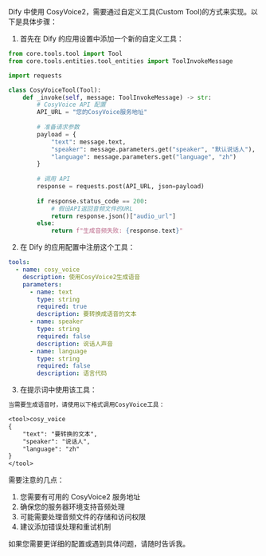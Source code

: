Dify 中使用 CosyVoice2，需要通过自定义工具(Custom Tool)的方式来实现。以下是具体步骤：

1. 首先在 Dify 的应用设置中添加一个新的自定义工具：

```python:tools/cosy_voice.py
from core.tools.tool import Tool
from core.tools.entities.tool_entities import ToolInvokeMessage

import requests

class CosyVoiceTool(Tool):
    def _invoke(self, message: ToolInvokeMessage) -> str:
        # CosyVoice API 配置
        API_URL = "您的CosyVoice服务地址"
        
        # 准备请求参数
        payload = {
            "text": message.text,
            "speaker": message.parameters.get("speaker", "默认说话人"),
            "language": message.parameters.get("language", "zh")
        }
        
        # 调用 API
        response = requests.post(API_URL, json=payload)
        
        if response.status_code == 200:
            # 假设API返回音频文件的URL
            return response.json()["audio_url"]
        else:
            return f"生成音频失败: {response.text}"
```

2. 在 Dify 的应用配置中注册这个工具：

```yaml:config/tools.yaml
tools:
  - name: cosy_voice
    description: 使用CosyVoice2生成语音
    parameters:
      - name: text
        type: string
        required: true
        description: 要转换成语音的文本
      - name: speaker
        type: string
        required: false
        description: 说话人声音
      - name: language
        type: string
        required: false
        description: 语言代码
```

3. 在提示词中使用该工具：

```text:prompts/example.txt
当需要生成语音时，请使用以下格式调用CosyVoice工具：

<tool>cosy_voice
{
    "text": "要转换的文本",
    "speaker": "说话人",
    "language": "zh"
}
</tool>
```

需要注意的几点：

1. 您需要有可用的 CosyVoice2 服务地址
2. 确保您的服务器环境支持音频处理
3. 可能需要处理音频文件的存储和访问权限
4. 建议添加错误处理和重试机制

如果您需要更详细的配置或遇到具体问题，请随时告诉我。
